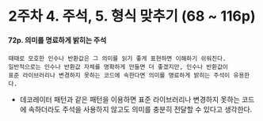 # 2주차 4. 주석, 5. 형식 맞추기 (68 ~ 116p)

#### 72p. 의미를 명료하게 밝히는 주석
```text
때때로 모호한 인수나 반환값은 그 의미를 읽기 좋게 표현하면 이해하기 쉬워진다.
일반적으로는 인수나 반환값 자체를 명확하게 만들면 더 좋겠지만, 인수나 반환값이
표준 라이브러리나 변경하지 못하는 코드에 속한다면 의미를 명료하게 밝히는 주석이 유용한다.
```
* 데코레이터 패턴과 같은 패턴을 이용하면 표준 라이브러리나 변경하지 못하는 코드에 속하더라도 주석을 사용하지 않고도 의미를 충분히 전달할 수 있다고 생각한다.

